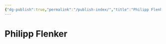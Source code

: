 ```yaml
---
{"dg-publish":true,"permalink":"/publish-index/","title":"Philipp Flenker ","tags":["gardenEntry"]}
---
```


# Philipp Flenker
